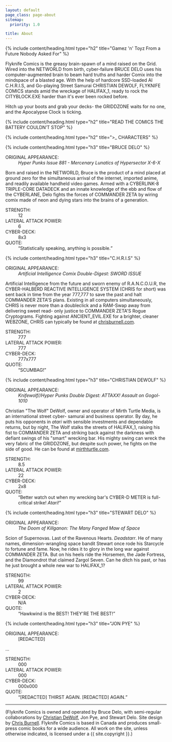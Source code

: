 ```yaml
---
layout: default
page_class: page-about
sitemap:
  priority: 1.0

title: About
---
```


{% include content/heading.html type="h2" title="Gamez 'n' Toyz From a Future Nobody Asked For" %}

Flyknife Comics is the greasy brain-spawn of a mind raised on the Grid. Wired into the NETWORLD from birth, cyber-failure
BRUCE DELO uses his computer-augmented brain to beam hard truths and harder Comix into the mindspace of a blasted age.
With the help of hardcore SSD-loaded AI C.H.R.I.S, and Go-playing Street Samurai CHRISTIAN DEWOLF, FLYKNIFE COMICS stands
amid the wreckage of HALIFAX_1, ready to rock the CITYBLOCK.EXE harder than it's ever been rocked before.

Hitch up your boots and grab your decks- the GRIDDZONE waits for no one, and the Apocalypse Clock is ticking.



{% include content/heading.html type="h2" title="READ THE COMICS THE BATTERY COULDN’T STOP" %}

{% include content/heading.html type="h2" title=">_ CHARACTERS" %}


{% include content/heading.html type="h3" title="BRUCE DELO" %}

<dl class="about-details">
    <dt>ORIGINAL APPEARANCE:</dt>
    <dd><em>Hyper Punks Issue 881 - Mercenary Lunatics of Hypersector X-6-X</em></dd>
</dl>

Born and raised in the NETWORLD, Bruce is the product of a mind placed at ground zero for the simultaneous arrival of
the internet, imported anime, and readily available handheld video games. Armed with a CYBERLINK-8 TRIPLE-CORE DATADECK
and an innate knowledge of the ebb and flow of the CYBERLANE, Delo fights the forces of COMMANDER ZETA by wiring comix
made of neon and dying stars into the brains of a generation.

<dl class="about-details">
    <dt>STRENGTH:</dt>
    <dd>12</dd>
    <dt>LATERAL ATTACK POWER:</dt>
    <dd>6</dd>
    <dt>CYBER-DECK:</dt>
    <dd>8x3</dd>
    <dt>QUOTE:</dt>
    <dd><q>Statistically speaking, anything is possible.</q></dd>
</dl>


{% include content/heading.html type="h3" title="C.H.R.I.S" %}

<dl class="about-details">
    <dt>ORIGINAL APPEARANCE:</dt>
    <dd><em>Artificial Intelligence Comix Double-Digest: SWORD ISSUE</em></dd>
</dl>

Artificial Intelligence from the future and sworn enemy of R.A.N.C.O.U.R, the CYBER-HALBERD REACTIVE INTELLIGENCE SYSTEM
(CHRIS for short) was sent back in time from the year 777,777 to save the past and halt COMMANDER ZETA'S plans. Existing
in all computers simultaneously, CHRIS is never more than a doubleclick and a RAM-Swap away from delivering sweet read-
only justice to COMMANDER ZETA'S Rogue Cryptograms. Fighting against ANCIENT_EVIL.EXE for a brighter, cleaner WEBZONE,
CHRIS can typically be found at [chrisburnell.com](https://chrisburnell.com).

<dl class="about-details">
    <dt>STRENGTH:</dt>
    <dd>777</dd>
    <dt>LATERAL ATTACK POWER:</dt>
    <dd>777</dd>
    <dt>CYBER-DECK:</dt>
    <dd>777x777</dd>
    <dt>QUOTE:</dt>
    <dd><q>SCUMBAG!</q></dd>
</dl>


{% include content/heading.html type="h3" title="CHRISTIAN DEWOLF" %}

<dl class="about-details">
    <dt>ORIGINAL APPEARANCE:</dt>
    <dd><em>Knifewolf//Hyper Punks Double Digest: ATTAXX! Assault on Gogol-1010</em></dd>
</dl>

Christian "The Wolf" DeWolf, owner and operator of Mirth Turtle Media, is an international street cyber-
samurai and business operator. By day, he puts his opponents in *atari* with sensible investments and dependable returns,
but by night, The Wolf stalks the streets of HALIFAX_1, raising his fist to COMMANDER ZETA and striking back against
the darkness with defiant swings of his "smart" wrecking bar. His mighty swing can wreck the very fabric of the GRIDDZONE, but despite
such power, he fights on the side of good. He can be found at [mirthturtle.com](https://www.mirthturtle.com).

<dl class="about-details">
    <dt>STRENGTH:</dt>
    <dd>8.5</dd>
    <dt>LATERAL ATTACK POWER:</dt>
    <dd>22</dd>
    <dt>CYBER-DECK:</dt>
    <dd>2x8</dd>
    <dt>QUOTE:</dt>
    <dd><q>Better watch out when my wrecking bar's CYBER-D METER is full- critical strike! <em>Atari!</em></q></dd>
</dl>

{% include content/heading.html type="h3" title="STEWART DELO" %}

<dl class="about-details">
    <dt>ORIGINAL APPEARANCE:</dt>
    <dd><em>The Doom of Killganon: The Many Fanged Maw of Space</em></dd>
</dl>

Scion of Supernovas. Last of the Ravenous Hearts. <em>Deadstarr</em>. He of many names, dimension-wrangling space bandit Stewart once rode his Starcycle to fortune and fame. Now, he rides it to glory in the long war against COMMANDER ZETA. But on his heels ride the Horsemen, the Jade Fortress, and the Diamondrot that claimed Zargol Seven. Can he ditch his past, or has he just brought a whole new war to HALIFAX_1?

<dl class="about-details">
    <dt>STRENGTH:</dt>
    <dd>99</dd>
    <dt>LATERAL ATTACK POWER:</dt>
    <dd>2</dd>
    <dt>CYBER-DECK:</dt>
    <dd>N/A</dd>
    <dt>QUOTE:</dt>
    <dd><q>Hawkwind is the BEST! THEY'RE THE BEST!</q></dd>
</dl>

{% include content/heading.html type="h3" title="JON PYE" %}

<dl class="about-details">
    <dt>ORIGINAL APPEARANCE:</dt>
    <dd>[REDACTED]</dd>
</dl>

...

<dl class="about-details">
    <dt>STRENGTH:</dt>
    <dd>000</dd>
    <dt>LATERAL ATTACK POWER:</dt>
    <dd>000</dd>
    <dt>CYBER-DECK:</dt>
    <dd>000x000</dd>
    <dt>QUOTE:</dt>
    <dd><q>[REDACTED] THIRST AGAIN. [REDACTED] AGAIN.</q></dd>
</dl>


--------


(Flyknife Comics is owned and operated by Bruce Delo, with semi-regular collaborations by <a href="https://www.mirthturtle.com/" title="">Christian DeWolf</a>, Jon Pye, and Stewart Delo. Site design by <a href="https://chrisburnell.com/" title="">Chris Burnell</a>. Flyknife Comics is based in Canada and produces small-press comic books for a wide audience. All work on the site, unless otherwise indicated, is licensed under a {{ site.copyright }}.)
